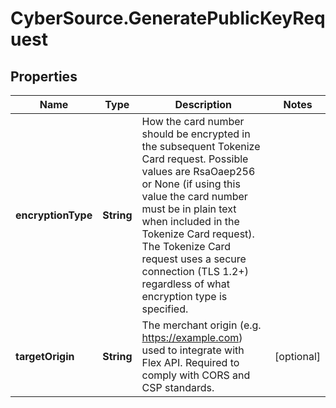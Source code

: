 # CyberSource.GeneratePublicKeyRequest

## Properties
Name | Type | Description | Notes
------------ | ------------- | ------------- | -------------
**encryptionType** | **String** | How the card number should be encrypted in the subsequent Tokenize Card request. Possible values are RsaOaep256 or None (if using this value the card number must be in plain text when included in the Tokenize Card request). The Tokenize Card request uses a secure connection (TLS 1.2+) regardless of what encryption type is specified. | 
**targetOrigin** | **String** | The merchant origin (e.g. https://example.com) used to integrate with Flex API. Required to comply with CORS and CSP standards. | [optional] 


